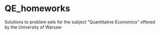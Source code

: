# QE_homeworks
Solutions to problem sets for the subject "Quantitative Economics" offered by the University of Warsaw

